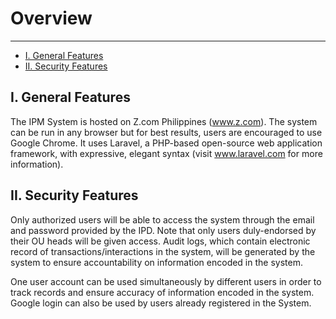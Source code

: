 # Overview

---

- [I. General Features](#general)
- [II. Security Features](#security)

<a name="#general"></a>
## I. General Features

The IPM System is hosted on Z.com Philippines (www.z.com). The system can be run in any browser but for best results, users are encouraged to use Google Chrome. It uses Laravel, a PHP-based open-source web application framework, with expressive, elegant syntax (visit www.laravel.com for more information).

<a name="security"></a>
## II. Security Features

Only authorized users will be able to access the system through the email and password provided by the IPD. Note that only users duly-endorsed by their OU heads will be given access. Audit logs, which contain electronic record of transactions/interactions in the system, will be generated by the system to ensure accountability on information encoded in the system.

One user account can be used simultaneously by different users in order to track records and ensure accuracy of information encoded in the system. Google login can also be used by users already registered in the System.
